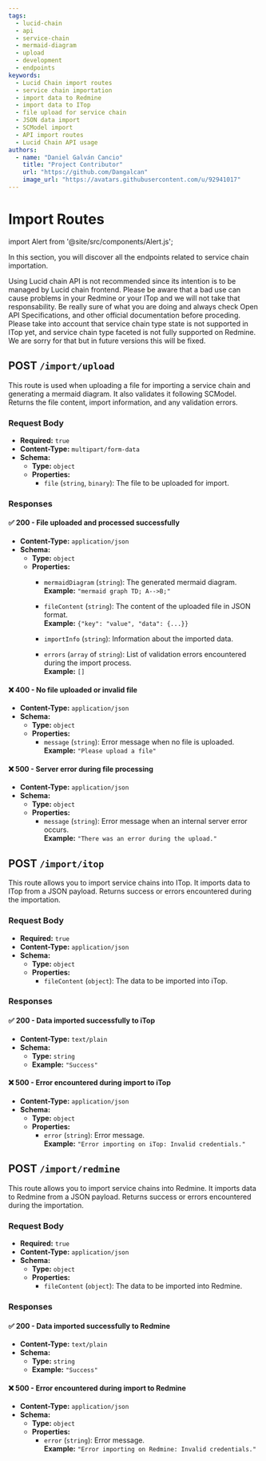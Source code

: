 ```yaml
---
tags:
  - lucid-chain
  - api
  - service-chain
  - mermaid-diagram
  - upload
  - development
  - endpoints
keywords:
  - Lucid Chain import routes
  - service chain importation
  - import data to Redmine
  - import data to ITop
  - file upload for service chain
  - JSON data import
  - SCModel import
  - API import routes
  - Lucid Chain API usage
authors: 
  - name: "Daniel Galván Cancio"
    title: "Project Contributor"
    url: "https://github.com/Dangalcan"
    image_url: "https://avatars.githubusercontent.com/u/92941017"
---
```


# Import Routes

import Alert from '@site/src/components/Alert.js';

In this section, you will discover all the endpoints related to service chain importation.

<Alert>
Using Lucid chain API is not recommended since its intention is to be managed by Lucid chain frontend. Please be aware that a bad use can cause problems in your Redmine or your ITop and we will not take that responsability. Be really sure of what you are doing and always check Open API Specifications, and other official documentation before proceding.  
</Alert>

<Alert>
Please take into account that service chain type state is not supported in ITop yet, and service chain type faceted is not fully supported on Redmine. We are sorry for that but in future versions this will be fixed.
</Alert>

## POST `/import/upload`

This route is used when uploading a file for importing a service chain and generating a mermaid diagram. It also validates it following SCModel. Returns the file content, import information, and any validation errors.

### Request Body

- **Required:** `true`
- **Content-Type:** `multipart/form-data`
- **Schema:**
  - **Type:** `object`
  - **Properties:**
    - `file` (`string`, `binary`): The file to be uploaded for import.

### Responses

#### ✅ 200 - File uploaded and processed successfully

- **Content-Type:** `application/json`
- **Schema:**
  - **Type:** `object`
  - **Properties:**
    - `mermaidDiagram` (`string`): The generated mermaid diagram.  
      **Example:** `"mermaid graph TD; A-->B;"`

    - `fileContent` (`string`): The content of the uploaded file in JSON format.  
      **Example:** `{"key": "value", "data": {...}}`
    - `importInfo` (`string`): Information about the imported data.
    - `errors` (`array` of `string`): List of validation errors encountered during the import process.  
      **Example:** `[]`

#### ❌ 400 - No file uploaded or invalid file

- **Content-Type:** `application/json`
- **Schema:**
  - **Type:** `object`
  - **Properties:**
    - `message` (`string`): Error message when no file is uploaded.  
      **Example:** `"Please upload a file"`

#### ❌ 500 - Server error during file processing

- **Content-Type:** `application/json`
- **Schema:**
  - **Type:** `object`
  - **Properties:**
    - `message` (`string`): Error message when an internal server error occurs.  
      **Example:** `"There was an error during the upload."`

## POST `/import/itop`

This route allows you to import service chains into ITop. It imports data to ITop from a JSON payload. Returns success or errors encountered during the importation.

### Request Body

- **Required:** `true`
- **Content-Type:** `application/json`
- **Schema:**
  - **Type:** `object`
  - **Properties:**
    - `fileContent` (`object`): The data to be imported into iTop.

### Responses

#### ✅ 200 - Data imported successfully to iTop

- **Content-Type:** `text/plain`
- **Schema:**
  - **Type:** `string`
  - **Example:** `"Success"`

#### ❌ 500 - Error encountered during import to iTop

- **Content-Type:** `application/json`
- **Schema:**
  - **Type:** `object`
  - **Properties:**
    - `error` (`string`): Error message.  
      **Example:** `"Error importing on iTop: Invalid credentials."`

## POST `/import/redmine`

This route allows you to import service chains into Redmine. It imports data to Redmine from a JSON payload. Returns success or errors encountered during the importation.

### Request Body

- **Required:** `true`
- **Content-Type:** `application/json`
- **Schema:**
  - **Type:** `object`
  - **Properties:**
    - `fileContent` (`object`): The data to be imported into Redmine.

### Responses

#### ✅ 200 - Data imported successfully to Redmine

- **Content-Type:** `text/plain`
- **Schema:**
  - **Type:** `string`
  - **Example:** `"Success"`

#### ❌ 500 - Error encountered during import to Redmine

- **Content-Type:** `application/json`
- **Schema:**
  - **Type:** `object`
  - **Properties:**
    - `error` (`string`): Error message.  
      **Example:** `"Error importing on Redmine: Invalid credentials."`
